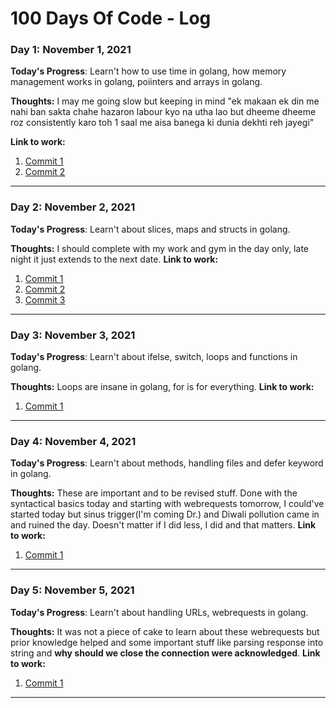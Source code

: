 # 100 Days Of Code - Log

### Day 1: November 1, 2021

**Today's Progress**: Learn't how to use time in golang, how memory management works in golang, poiinters and arrays in golang.

**Thoughts:** I may me going slow but keeping in mind "ek makaan ek din me nahi ban sakta chahe hazaron labour kyo na utha lao but dheeme dheeme roz consistently karo toh 1 saal me aisa banega ki dunia dekhti reh jayegi"

**Link to work:** 
1. [Commit 1](https://github.com/budhirajamadhav/learn-golang/commit/039182e03792416442cdd80fc5c6791390ef61e5)
2. [Commit 2](https://github.com/budhirajamadhav/learn-golang/commit/5dee1cd7187a88d664270c173ffad4be7acc419f)
<hr>

### Day 2: November 2, 2021

**Today's Progress**: Learn't about slices, maps and structs in golang.

**Thoughts:** I should complete with my work and gym in the day only, late night it just extends to the next date.
**Link to work:** 
1. [Commit 1](https://github.com/budhirajamadhav/learn-golang/commit/b0a581cf43fdd474a25fb65081eecb06db61831e)
2. [Commit 2](https://github.com/budhirajamadhav/learn-golang/commit/93559bed3f9ddfc423c7c0ae8febaac2763c5388)
3. [Commit 3](https://github.com/budhirajamadhav/learn-golang/commit/6e2d89947926fd4619dae6f106d3f02203ff365e)
<hr>


### Day 3: November 3, 2021

**Today's Progress**: Learn't about ifelse, switch, loops and functions in golang.

**Thoughts:** Loops are insane in golang, for is for everything.
**Link to work:** 
1. [Commit 1](https://github.com/budhirajamadhav/learn-golang/commit/b10b41f079e3ebf44e5814e3166870000ccdb965)
<hr>


### Day 4: November 4, 2021

**Today's Progress**: Learn't about methods, handling files and defer keyword in golang.

**Thoughts:** These are important and to be revised stuff. Done with the syntactical basics today and starting with webrequests tomorrow, I could've started today but sinus trigger(I'm coming Dr.) and Diwali pollution came in and ruined the day. Doesn't matter if I did less, I did and that matters.
**Link to work:** 
1. [Commit 1](https://github.com/budhirajamadhav/learn-golang/commit/db2c2ff1272455a2dc90aecfcd3ee12462ada654)
<hr>

### Day 5: November 5, 2021

**Today's Progress**: Learn't about handling URLs, webrequests in golang.

**Thoughts:** It was not a piece of cake to learn about these webrequests but prior knowledge helped and some important stuff like parsing response into string and **why should we close the connection were acknowledged**.
**Link to work:** 
1. [Commit 1](https://github.com/budhirajamadhav/learn-golang/commit/ecbfc2cb56210ad471460f439238d313b4f41889)
<hr>



